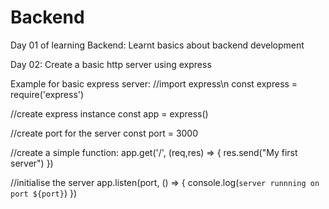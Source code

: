 # Backend

Day 01 of learning Backend:
Learnt basics about backend development

Day 02:
Create a basic http server using express

Example for basic express server:
//import express\n
const express = require('express')

//create express instance
const app = express()

//create port for the server
const port = 3000

//create a simple function:
app.get('/', (req,res) => {
  res.send("My first server")
})

//initialise the server
app.listen(port, () => {
  console.log(`server runnning on port ${port}`)
})
  
